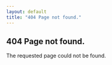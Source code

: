 ```yaml
---
layout: default
title: "404 Page not found."
---
```


## 404 Page not found.

The requested page could not be found.
